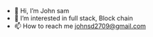 - 👋 Hi, I’m John sam 
- 👀 I’m interested in full stack, Block chain
- 📫 How to reach me johnsd2709@gmail.com

